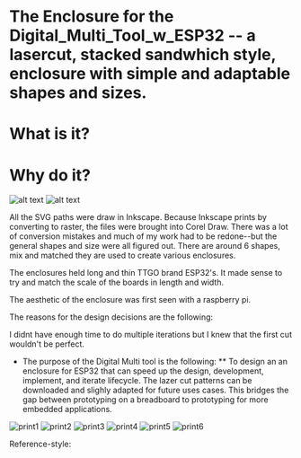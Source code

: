 # The Enclosure for the Digital_Multi_Tool_w_ESP32 -- a lasercut, stacked sandwhich style, enclosure with simple and adaptable shapes and sizes. 

# What is it?
# Why do it?
![alt text][wires]
![alt text][wires2]

All the SVG paths were draw in Inkscape. Because Inkscape prints by converting to raster, the files were brought into Corel Draw. 
There was a lot of conversion mistakes and much of my work had to be redone--but the general shapes and size were all figured out.
There are around 6 shapes, mix and matched they are used to create various enclosures. 
 
The enclosures held long and thin TTGO brand ESP32's. It made sense to try and match the scale of the boards in length and width.

The aesthetic of the enclosure was first seen with a raspberry pi. 

The reasons for the design decisions are the following:

I didnt have enough time to do multiple iterations but I knew that the first cut wouldn't be perfect. 

* The purpose of the Digital Multi tool is the following:
** To design an an enclosure for ESP32 that can speed up the design, development, implement, and iterate lifecycle. The lazer cut patterns can be downloaded and slighly adapted for future uses cases. This bridges the gap between prototyping on a breadboard to prototyping for more embedded applications.

![print1][print1]
![print2][print2]
![print3][print3]
![print4][print4]
![print5][print5]
![print6][print6]

Reference-style: 

[wires]: ../Images/wires.jpg "taken from: https://www.facebook.com/groups/esp8266microcontrollers/"
[wires2]: ../Images/wires2.jpg "taken https://www.facebook.com/groups/esp8266microcontrollers/"
[print1]: https://raw.githubusercontent.com/sylatupa/Digital_Multi_Tool_w_ESP32/master/Images/enclosure/PRINT1.svg?sanitize=true "Laser cut enclosure designed in InkScape and converted and printed using Corel Draw"
[print2]: https://raw.githubusercontent.com/sylatupa/Digital_Multi_Tool_w_ESP32/master/Images/enclosure/PRINT2.svg?sanitize=true "Laser cut enclosure designed in InkScape and converted and printed using Corel Draw"
[print3]: https://raw.githubusercontent.com/sylatupa/Digital_Multi_Tool_w_ESP32/master/Images/enclosure/PRINT3.svg?sanitize=true "Laser cut enclosure designed in InkScape and converted and printed using Corel Draw"
[print4]: https://raw.githubusercontent.com/sylatupa/Digital_Multi_Tool_w_ESP32/master/Images/enclosure/PRINT4.svg?sanitize=true "Laser cut enclosure designed in InkScape and converted and printed using Corel Draw"
[print5]: https://raw.githubusercontent.com/sylatupa/Digital_Multi_Tool_w_ESP32/master/Images/enclosure/PRINT5.svg?sanitize=true "Laser cut enclosure designed in InkScape and converted and printed using Corel Draw"
[print6]: https://raw.githubusercontent.com/sylatupa/Digital_Multi_Tool_w_ESP32/master/Images/enclosure/PRINT6.svg?sanitize=true "Laser cut enclosure designed in InkScape and converted and printed using Corel Draw"
